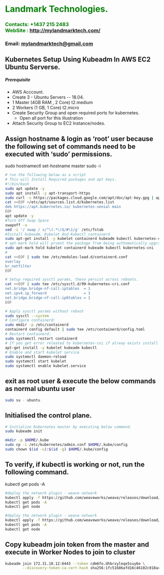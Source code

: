 #  **<span style="color:green">Landmark Technologies.</span>**
### **<span style="color:green">Contacts: +1437 215 2483<br> WebSite : <http://mylandmarktech.com/></span>**
### **Email: mylandmarktech@gmail.com**


## Kubernetes Setup Using Kubeadm In AWS EC2 Ubuntu Serverse.
##### Prerequisite
+ AWS Acccount.
+ Create 3 - Ubuntu Servers -- 18.04.
+ 1 Master (4GB RAM , 2 Core)  t2.medium
+ 2 Workers  (1 GB, 1 Core)     t2.micro
+ Create Security Group and open required ports for kubernetes.
   + Open all port for this illustration
+ Attach Security Group to EC2 Instance/nodes.

## Assign hostname &  login as ‘root’ user because the following set of commands need to be executed with ‘sudo’ permissions.
sudo hostnamectl set-hostname master
sudo -i

``` sh
# run the following below as a script
# This will Install Required packages and apt keys.
#!/bin/bash
sudo apt update -y
sudo apt install -y apt-transport-https
sudo curl -s https://packages.cloud.google.com/apt/doc/apt-key.gpg | apt-key add -
cat <<EOF >/etc/apt/sources.list.d/kubernetes.list
deb https://apt.kubernetes.io/ kubernetes-xenial main
EOF
apt update -y
#Turn Off Swap Space
swapoff -a
sed -i '/ swap / s/^\(.*\)$/#\1/g' /etc/fstab
#Install kubeadm, Kubelet And Kubectl containerd
sudo apt-get install -y kubelet containerd kubeadm kubectl kubernetes-cni 
# apt-mark hold will prvent the package from being authomatically upgraded or removed
sudo apt-mark hold kubelet containerd kubeadm kubectl kubernetes-cni 
# 
cat <<EOF | sudo tee /etc/modules-load.d/containerd.conf
overlay
br_netfilter
EOF

# Setup required sysctl params, these persist across reboots.
cat <<EOF | sudo tee /etc/sysctl.d/99-kubernetes-cri.conf
net.bridge.bridge-nf-call-iptables  = 1
net.ipv4.ip_forward                 = 1
net.bridge.bridge-nf-call-ip6tables = 1
EOF

# Apply sysctl params without reboot
sudo sysctl --system
# Configure containerd:
sudo mkdir -p /etc/containerd
containerd config default | sudo tee /etc/containerd/config.toml
# Restart containerd:
sudo systemctl restart containerd
# If you get error releated to kubernetes-cni if alreay exists install with out kubernetes-cni
apt-get install -y kubelet kubeadm kubectl 
# Enable and start kubelet service
sudo systemctl daemon-reload 
sudo systemctl start kubelet 
sudo systemctl enable kubelet.service
```
## exit as root user & execute the below commands as normal ubuntu user
```sh
sudo su - ubuntu
```

## Initialised the control plane.
``` sh
# Initialize Kubernates master by executing below commond.
sudo kubeadm init

mkdir -p $HOME/.kube
sudo cp -i /etc/kubernetes/admin.conf $HOME/.kube/config
sudo chown $(id -u):$(id -g) $HOME/.kube/config
```
## To verify, if kubectl is working or not, run the following command.
kubectl get pods -A
```sh
#deploy the network plugin - weave network
kubectl apply -f https://github.com/weaveworks/weave/releases/download/v2.8.1/weave-daemonset-k8s.yaml
kubectl get pods -A
kubectl get node
```
```sh
#deploy the network plugin - weave network
kubectl apply -f https://github.com/weaveworks/weave/releases/download/v2.8.1/weave-daemonset-k8s.yaml
kubectl get pods -A
kubectl get node
```
## Copy kubeadm join token from the master and execute in Worker Nodes to join to cluster
```sh
kubeadm join 172.31.10.12:6443 --token cdm6fo.dhbrxyleqe5suy6e \
        --discovery-token-ca-cert-hash sha256:1fc51686afd16c46102c018acb71ef9537c1226e331840e7d401630b96298e7d
```



